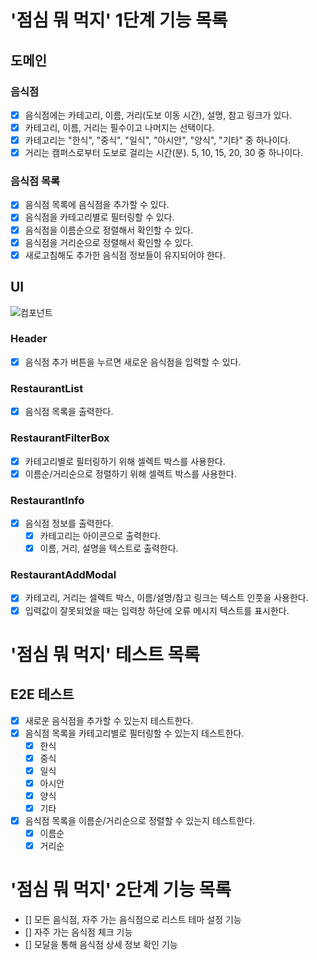 # '점심 뭐 먹지' 1단계 기능 목록

## 도메인

### 음식점

- [x] 음식점에는 카테고리, 이름, 거리(도보 이동 시간), 설명, 참고 링크가 있다.
- [x] 카테고리, 이름, 거리는 필수이고 나머지는 선택이다.
- [x] 카테고리는 "한식", "중식", "일식", "아시안", "양식", "기타" 중 하나이다.
- [x] 거리는 캠퍼스로부터 도보로 걸리는 시간(분). 5, 10, 15, 20, 30 중 하나이다.

### 음식점 목록

- [x] 음식점 목록에 음식점을 추가할 수 있다.
- [x] 음식점을 카테고리별로 필터링할 수 있다.
- [x] 음식점을 이름순으로 정렬해서 확인할 수 있다.
- [x] 음식점을 거리순으로 정렬해서 확인할 수 있다.
- [x] 새로고침해도 추가한 음식점 정보들이 유지되어야 한다.

## UI

![컴포넌트](./ui.png)

### Header

- [x] 음식점 추가 버튼을 누르면 새로운 음식점을 입력할 수 있다.

### RestaurantList

- [x] 음식점 목록을 출력한다.

### RestaurantFilterBox

- [x] 카테고리별로 필터링하기 위해 셀렉트 박스를 사용한다.
- [x] 이름순/거리순으로 정렬하기 위해 셀렉트 박스를 사용한다.

### RestaurantInfo

- [x] 음식점 정보를 출력한다.
  - [x] 카테고리는 아이콘으로 출력한다.
  - [x] 이름, 거리, 설명을 텍스트로 출력한다.

### RestaurantAddModal

- [x] 카테고리, 거리는 셀렉트 박스, 이름/설명/참고 링크는 텍스트 인풋을 사용한다.
- [x] 입력값이 잘못되었을 때는 입력창 하단에 오류 메시지 텍스트를 표시한다.

# '점심 뭐 먹지' 테스트 목록

## E2E 테스트

- [x] 새로운 음식점을 추가할 수 있는지 테스트한다.
- [x] 음식점 목록을 카테고리별로 필터링할 수 있는지 테스트한다.
  - [x] 한식
  - [x] 중식
  - [x] 일식
  - [x] 아시안
  - [x] 양식
  - [x] 기타
- [x] 음식점 목록을 이름순/거리순으로 정렬할 수 있는지 테스트한다.
  - [x] 이름순
  - [x] 거리순

# '점심 뭐 먹지' 2단계 기능 목록

- [] 모든 음식점, 자주 가는 음식점으로 리스트 테마 설정 기능
- [] 자주 가는 음식점 체크 기능
- [] 모달을 통해 음식점 상세 정보 확인 기능
